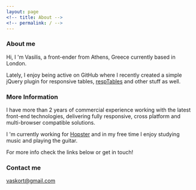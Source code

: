 ```yaml
---
layout: page
<!-- title: About -->
<!-- permalink: / -->
---
```

### About me

Hi, I 'm Vasilis, a front-ender from Athens, Greece currently based in London.  

Lately, I enjoy being active on GitHub where I recently created a simple jQuery plugin for responsive tables, [respTables](https://github.com/vaskort/respTables) and other stuff as well.

### More Information

I have more than 2 years of commercial experience working with the latest front-end technologies, delivering fully responsive, cross platform and multi-browser compatible solutions.

I 'm currently working for [Hopster](http://hopster.tv/) and in my free time I enjoy studying music and playing the guitar.

For more info check the links below or get in touch!


### Contact me

[vaskort@gmail.com](mailto:vaskort@gmail.com)
